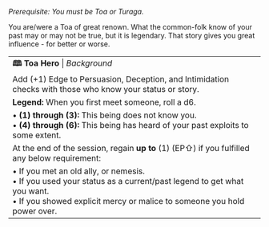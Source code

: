 *Prerequisite: You must be Toa or Turaga.*

You are/were a Toa of great renown. What the common-folk know of your past may or may not be true, but it is legendary. That story gives you great influence - for better or worse.

|                                                                                                                                                                                               |
| --------------------------------------------------------------------------------------------------------------------------------------------------------------------------------------------- |
| **🕮 Toa Hero** \| *Background*                                                                                                                                                               |
| Add (+1) Edge to Persuasion, Deception, and Intimidation checks with those who know your status or story.                                                                                     |
| **Legend:** When you first meet someone, roll a d6.<br>                                                                                                                                       |
| • **(1) through (3):** This being does not know you.<br>• **(4) through (6):** This being has heard of your past exploits to some extent.                                                     |
| At the end of the session, regain **up to** (1) (EP⇧) if you fulfilled any below requirement:                                                                                                 |
| • If you met an old ally, or nemesis.<br>• If you used your status as a current/past legend to get what you want.<br>• If you showed explicit mercy or malice to someone you hold power over. |

